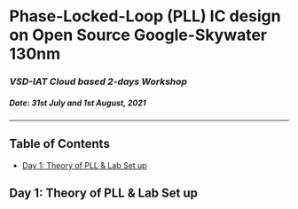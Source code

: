 # Phase-Locked-Loop (PLL) IC design on Open Source Google-Skywater 130nm
### _VSD-IAT Cloud based 2-days Workshop_
##### _Date: 31st July and 1st August, 2021_
---

## Table of Contents

- [Day 1: Theory of PLL & Lab Set up](https://github.com/supriyakhatoniar/avsd_PLL/blob/main/##-day-1:-theory-of-pll-&-lab-set-up)

## Day 1: Theory of PLL & Lab Set up
